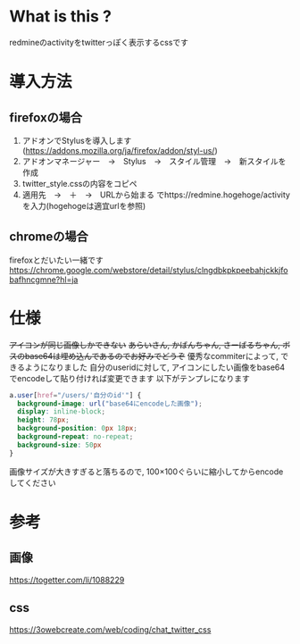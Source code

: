 # What is this ?
redmineのactivityをtwitterっぽく表示するcssです

# 導入方法
## firefoxの場合
1. アドオンでStylusを導入します(https://addons.mozilla.org/ja/firefox/addon/styl-us/)
1. アドオンマネージャー　→　Stylus　→　スタイル管理　→　新スタイルを作成
1. twitter_style.cssの内容をコピペ
1. 適用先　→　＋　→　URLから始まる でhttps://redmine.hogehoge/activity を入力(hogehogeは適宜urlを参照)

## chromeの場合
firefoxとだいたい一緒です
https://chrome.google.com/webstore/detail/stylus/clngdbkpkpeebahjckkjfobafhncgmne?hl=ja

# 仕様
~~アイコンが同じ画像しかできない~~
~~あらいさん, かばんちゃん, さーばるちゃん, ボスのbase64は埋め込んであるのでお好みでどうぞ~~
優秀なcommiterによって, できるようになりました
自分のuseridに対して, アイコンにしたい画像をbase64でencodeして貼り付ければ変更できます
以下がテンプレになります
```css
a.user[href="/users/'自分のid'"] {
  background-image: url("base64にencodeした画像");
  display: inline-block;
  height: 78px;
  background-position: 0px 18px;
  background-repeat: no-repeat;
  background-size: 50px
}
```
画像サイズが大きすぎると落ちるので, 100×100ぐらいに縮小してからencodeしてください

# 参考
## 画像
https://togetter.com/li/1088229
## css
https://3owebcreate.com/web/coding/chat_twitter_css
